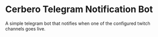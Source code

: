 # Cerbero Telegram Notification Bot
A simple telegram bot that notifies when one of the configured twitch channels goes live.
